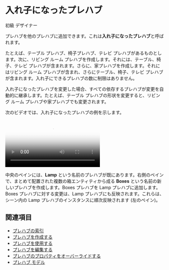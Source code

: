 # 入れ子になったプレハブ

<span class="label label-doc-level">初級</span>
<span class="label label-doc-audience">デザイナー</span>

プレハブを他のプレハブに追加できます。これは**入れ子になったプレハブ**と呼ばれます。

たとえば、テーブル プレハブ、椅子プレハブ、テレビ プレハブがあるものとします。次に、リビング ルーム プレハブを作成します。それには、テーブル、椅子、テレビ プレハブが含まれます。さらに、家プレハブを作成します。それにはリビング ルーム プレハブが含まれ、さらにテーブル、椅子、テレビ プレハブが含まれます。入れ子にできるプレハブの数に制限はありません。

入れ子になったプレハブを変更した場合、すべての依存するプレハブが変更を自動的に継承します。たとえば、テーブル プレハブの形状を変更すると、リビング ルーム プレハブや家プレハブでも変更されます。

次のビデオでは、入れ子になったプレハブの例を示します。

<p>
<video autoplay loop class="responsive-video" poster="media/create-nested-prefab.jpg">
   <source src="media/create-nested-prefab.mp4" type="video/mp4">
</video>
</p>

中央のペインには、**Lamp** という名前のプレハブが既にあります。右側のペインで、まとめて配置された複数の箱エンティティから成る **Boxes** という名前の新しいプレハブを作成します。Boxes プレハブを Lamp プレハブに追加します。Boxes プレハブに対する変更は、Lamp プレハブにも反映されます。これらは、シーン内の Lamp プレハブのインスタンスに順次反映されます (左のペイン)。

## 関連項目

* [プレハブの索引](index.md)
* [プレハブを作成する](create-a-prefab.md)
* [プレハブを使用する](index.md)
* [プレハブを編集する](edit-prefabs.md)
* [プレハブのプロパティをオーバーライドする](override-prefab-properties.md)
* [プレハブ モデル](prefab-models.md)
